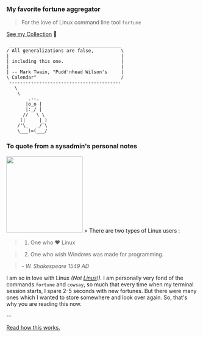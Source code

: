 ### My favorite fortune aggregator
> For the love of Linux command line tool `fortune`

[See my Collection](https://orkohunter.net/mfdf) :tada:

```
 _________________________________________
/ All generalizations are false,          \
|                                         |
| including this one.                     |
|                                         |
| -- Mark Twain, "Pudd'nhead Wilson's     |
\ Calendar"                               /
 -----------------------------------------
   \
    \
        .--.
       |o_o |
       |:_/ |
      //   \ \
     (|     | )
    /'\_   _/`\
    \___)=(___/
```

### To quote from a sysadmin's personal notes
<img src="http://a3.files.biography.com/image/upload/c_fit,cs_srgb,dpr_1.0,h_1200,q_80,w_1200/MTE1ODA0OTcxNzgzMzkwNzMz.jpg" width="200">
> There are two types of Linux users :

> 1. One who ❤ Linux

> 2. One who wish Windows was made for programming.

> *- W. Shakespeare 1549 AD*


I am so in love with Linux _(Not [Linus](https://github.com/torvalds)!)._
I am personally very fond of the commands `fortune` and `cowsay`, so much
that every time when my terminal session starts, I spare 2-5 seconds with
new fortunes. But there were many ones which I wanted to store somewhere
and look over again. So, that's why you are reading this now.

--

[Read how this works.](https://medium.com/p/6dbfbc996b39)
